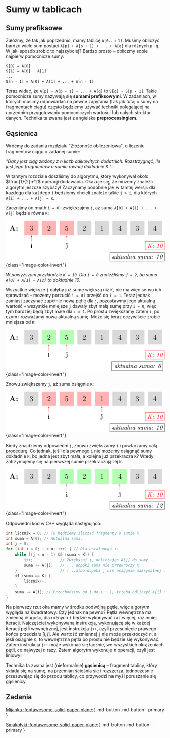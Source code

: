 # Sumy w tablicach

## Sumy prefiksowe

Załóżmy, że tak jak poprzednio, mamy tablicę `A[0..n-1]`.
Musimy obliczyć bardzo wiele sum postaci `A[p] + A[p + 1] + ... + A[q]` dla różnych `p` i `q`.
W jaki sposób zrobić to najszybciej?
Bardzo prosto – obliczmy sobie najpierw pomocnicze sumy:

```
S[0] = A[0]
S[1] = A[0] + A[1]
...
S[n - 1] = A[0] + A[1] + ... + A[n - 1]
```

Teraz widać, że `A[p] + A[p + 1] + ... + A[q]` to `S[q] - S[p - 1]`.
Takie pomocnicze sumy nazywają się **sumami prefiksowymi**.
W zadaniach, w których musimy odpowiadać na pewne zapytania (tak jak tutaj o sumy na fragmentach ciągu)
często będziemy używać techniki polegającej na uprzednim
przygotowaniu pomocniczych wartości lub całych struktur danych.
Technika ta zwana jest z angielska **preprocessingiem**.


## Gąsienica

Wróćmy do zadania rozdziału "Złożoność obliczeniowa", o liczeniu fragmentów ciągu o zadanej sumie:

*"Dany jest ciąg złożony z $n$ liczb całkowitych dodatnich. Rozstrzygnąć, ile jest jego fragmentów o sumie równej dokładnie $K$."*

W tamtym rozdziale doszliśmy do algorytmu, który wykonywał około $\frac{1}{2}n^2$ operacji dodawania. Okazuje się, że możemy znaleźć algorytm jeszcze szybszy! Zaczynamy podobnie jak w tamtej wersji: dla każdego dla każdego `i` będziemy chcieli znaleźć takie `j > i`, dla których `A[i] + ... + A[j] = K`. 

Zacznijmy od :math:`i = 0` i zwiększajmy `j`, aż suma `A[0] + A[1] + ... + A[j]` będzie równa `K`:


![image](gasienica0.png){class="image-color-invert"}

*W powyższym przykładzie `K = 10`. Dla `i = 0` znaleźliśmy `j = 2`, bo suma `A[0] + A[1] + A[2]` to dokładnie 10.*

Wszystkie większe `j` dałyby już sumę większą niż `K`, nie ma więc sensu ich sprawdzać – możemy porzucić `i = 0` i przejść do `i = 1`. Teraz jednak zamiast zaczynać zupełnie nową pętlę dla `j`, pozostawmy jego aktualną wartość – wszystkie mniejsze `j` dawały zbyt małą sumę przy `i = 0`, więc tym bardziej będą zbyt małe dla `i = 1`. Po prostu zwiększamy zatem `i`, po czym i rozważamy nową aktualną sumę. Może się teraz oczywiście zrobić mniejsza od `K`:

![image](gasienica1.png){class="image-color-invert"}

Znowu zwiększamy `j`, aż suma osiągnie `K`: 

![image](gasienica2.png){class="image-color-invert"}

Kiedy znajdziemy odpowiedni `j`, znowu zwiększamy `i` i powtarzamy całą procedurę. Co jednak, jeśli dla pewnego `i` nie możemy osiągnąć sumy dokładnie `K`, bo jedna jest zbyt mała, a kolejna już przekracza `K`? Wtedy zatrzymujemy się na pierwszej sumie przekraczającej `K`:

![image](gasienica3.png){class="image-color-invert"}

Odpowiedni kod w C++ wygląda następująco:

```cpp
int licznik = 0; // Tu będziemy zliczać fragmenty o sumie K.
int suma = A[0]; // Aktualna suma.
int j = 0;
for (int i = 0; i < n; i++) { // Dla ustalonego i:
    while ((j < n - 1) && (suma < K)) {
        j++; 			// Zwiększaj j, doliczając A[j] do sumy...
        suma += A[j]; 	// ... dopóki suma nie przekroczy K.
	}					// (...albo dopóki j nie osiągnie maksymalnej wartości n - 1.)
    if (suma == K) {
        licznik++;
    }
    suma -= A[i]; // Przechodzimy od i do i + 1, trzeba odliczyć A[i] od sumy.
}
```

Na pierwszy rzut oka mamy w środku podwójną pętlę, więc algorytm wygląda na kwadratowy. Czy jednak na pewno? Pętla wewnętrzna ma zmienną długość, dla różnych `i` będzie wykonywać raz więcej, raz mniej iteracji. Najczęściej wykonywaną instrukcją, wykonującą się w każdej iteracji pętli wewnętrznej, jest instrukcja `j++`, czyli przesunięcie prawego końca przedziału $[i, j]$. Ale wartość zmiennej `j` nie może przekroczyć $n$, a jeśli osiągnie $n$, to wewnętrzna pętla po prostu nie będzie się wykonywać. Zatem instrukcja `j++` może wykonać się łącznie, we wszystkich okrążeniach pętli, co najwyżej $n$ razy. Zatem algorytm wykonuje $n$ operacji, czyli jest liniowy!

Technika ta zwana jest (nieformalnie) **gąsienicą** – fragment tablicy, który składa się na sumę, na przemian ścieśnia się i rozszerza, jednocześnie przesuwając się do przodu tablicy, co przywodzi na myśl poruszanie się gąsienicy.



## Zadania

[Mijanka :fontawesome-solid-paper-plane:](https://szkopul.edu.pl/problemset/problem/ZP0W8yq2dGPTMN8J785_CWSu/site/?key=statement){ .md-button .md-button--primary }

[Smakołyki :fontawesome-solid-paper-plane:](https://szkopul.edu.pl/problemset/problem/uRAmDV-LA0MuunIUGOXBVkur/site/?key=statement){ .md-button .md-button--primary }
